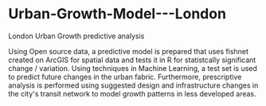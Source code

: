 # Urban-Growth-Model---London

London Urban Growth predictive analysis

Using Open source data, a predictive model is prepared that uses fishnet created on ArcGIS for spatial data and tests it in R for statistcally significant change / variation.
Using techniques in Machine Learning, a test set is used to predict future changes in the urban fabric. Furthermore, prescriptive analysis is performed using suggested design and infrastructure changes in the city's transit network to model growth patterns in less developed areas.
